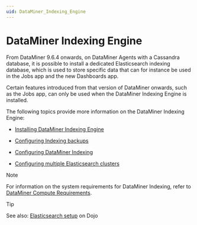 ```yaml
---
uid: DataMiner_Indexing_Engine
---
```


# DataMiner Indexing Engine

From DataMiner 9.6.4 onwards, on DataMiner Agents with a Cassandra database, it is possible to install a dedicated Elasticsearch indexing database, which is used to store specific data that can for instance be used in the Jobs app and the new Dashboards app.

Certain features introduced from that version of DataMiner onwards, such as the Jobs app, can only be used when the DataMiner Indexing Engine is installed.

The following topics provide more information on the DataMiner Indexing Engine:

- [Installing DataMiner Indexing Engine](xref:Installing_DataMiner_Indexing_Engine)

- [Configuring Indexing backups](xref:Configuring_Indexing_backups)

- [Configuring DataMiner Indexing](xref:Configuring_DataMiner_Indexing)

- [Configuring multiple Elasticsearch clusters](xref:Configuring_multiple_Elasticsearch_clusters)



> [!NOTE]
> For information on the system requirements for DataMiner Indexing, refer to [DataMiner Compute Requirements](https://community.dataminer.services/dataminer-compute-requirements/).

> [!TIP]
> See also:
> [Elasticsearch setup](https://community.dataminer.services/elasticsearch-setup/) on Dojo
